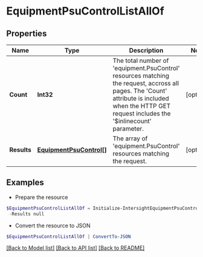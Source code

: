 # EquipmentPsuControlListAllOf
## Properties

Name | Type | Description | Notes
------------ | ------------- | ------------- | -------------
**Count** | **Int32** | The total number of &#39;equipment.PsuControl&#39; resources matching the request, accross all pages. The &#39;Count&#39; attribute is included when the HTTP GET request includes the &#39;$inlinecount&#39; parameter. | [optional] 
**Results** | [**EquipmentPsuControl[]**](EquipmentPsuControl.md) | The array of &#39;equipment.PsuControl&#39; resources matching the request. | [optional] 

## Examples

- Prepare the resource
```powershell
$EquipmentPsuControlListAllOf = Initialize-IntersightEquipmentPsuControlListAllOf  -Count null `
 -Results null
```

- Convert the resource to JSON
```powershell
$EquipmentPsuControlListAllOf | ConvertTo-JSON
```

[[Back to Model list]](../README.md#documentation-for-models) [[Back to API list]](../README.md#documentation-for-api-endpoints) [[Back to README]](../README.md)


